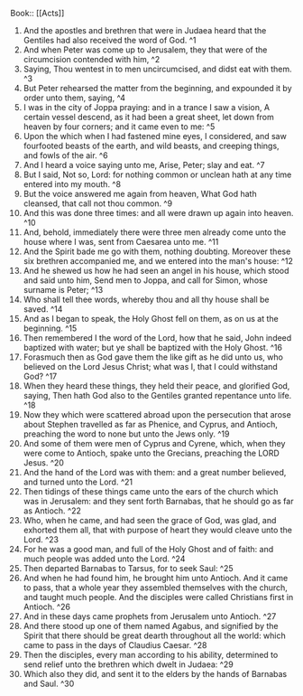  Book:: [[Acts]]
 1. And the apostles and brethren that were in Judaea heard that the Gentiles had also received the word of God. ^1
 2. And when Peter was come up to Jerusalem, they that were of the circumcision contended with him, ^2
 3. Saying, Thou wentest in to men uncircumcised, and didst eat with them. ^3
 4. But Peter rehearsed the matter from the beginning, and expounded it by order unto them, saying, ^4
 5. I was in the city of Joppa praying: and in a trance I saw a vision, A certain vessel descend, as it had been a great sheet, let down from heaven by four corners; and it came even to me: ^5
 6. Upon the which when I had fastened mine eyes, I considered, and saw fourfooted beasts of the earth, and wild beasts, and creeping things, and fowls of the air. ^6
 7. And I heard a voice saying unto me, Arise, Peter; slay and eat. ^7
 8. But I said, Not so, Lord: for nothing common or unclean hath at any time entered into my mouth. ^8
 9. But the voice answered me again from heaven, What God hath cleansed, that call not thou common. ^9
 10. And this was done three times: and all were drawn up again into heaven. ^10
 11. And, behold, immediately there were three men already come unto the house where I was, sent from Caesarea unto me. ^11
 12. And the Spirit bade me go with them, nothing doubting. Moreover these six brethren accompanied me, and we entered into the man's house: ^12
 13. And he shewed us how he had seen an angel in his house, which stood and said unto him, Send men to Joppa, and call for Simon, whose surname is Peter; ^13
 14. Who shall tell thee words, whereby thou and all thy house shall be saved. ^14
 15. And as I began to speak, the Holy Ghost fell on them, as on us at the beginning. ^15
 16. Then remembered I the word of the Lord, how that he said, John indeed baptized with water; but ye shall be baptized with the Holy Ghost. ^16
 17. Forasmuch then as God gave them the like gift as he did unto us, who believed on the Lord Jesus Christ; what was I, that I could withstand God? ^17
 18. When they heard these things, they held their peace, and glorified God, saying, Then hath God also to the Gentiles granted repentance unto life. ^18
 19. Now they which were scattered abroad upon the persecution that arose about Stephen travelled as far as Phenice, and Cyprus, and Antioch, preaching the word to none but unto the Jews only. ^19
 20. And some of them were men of Cyprus and Cyrene, which, when they were come to Antioch, spake unto the Grecians, preaching the LORD Jesus. ^20
 21. And the hand of the Lord was with them: and a great number believed, and turned unto the Lord. ^21
 22. Then tidings of these things came unto the ears of the church which was in Jerusalem: and they sent forth Barnabas, that he should go as far as Antioch. ^22
 23. Who, when he came, and had seen the grace of God, was glad, and exhorted them all, that with purpose of heart they would cleave unto the Lord. ^23
 24. For he was a good man, and full of the Holy Ghost and of faith: and much people was added unto the Lord. ^24
 25. Then departed Barnabas to Tarsus, for to seek Saul: ^25
 26. And when he had found him, he brought him unto Antioch. And it came to pass, that a whole year they assembled themselves with the church, and taught much people. And the disciples were called Christians first in Antioch. ^26
 27. And in these days came prophets from Jerusalem unto Antioch. ^27
 28. And there stood up one of them named Agabus, and signified by the Spirit that there should be great dearth throughout all the world: which came to pass in the days of Claudius Caesar. ^28
 29. Then the disciples, every man according to his ability, determined to send relief unto the brethren which dwelt in Judaea: ^29
 30. Which also they did, and sent it to the elders by the hands of Barnabas and Saul. ^30
